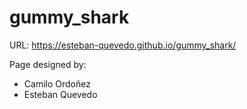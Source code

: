 # gummy_shark

URL: https://esteban-quevedo.github.io/gummy_shark/

Page designed by:
- Camilo Ordoñez 
- Esteban Quevedo
